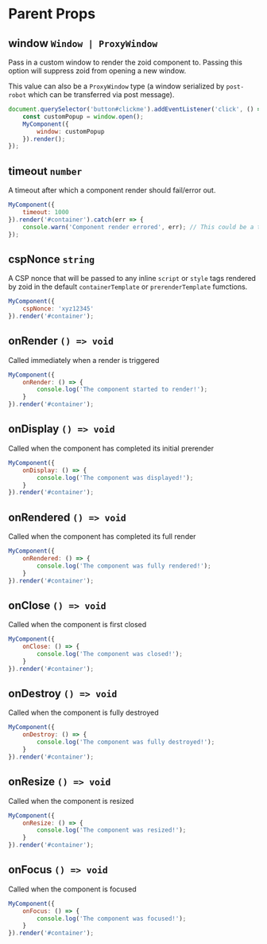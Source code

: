 # Parent Props

## window `Window | ProxyWindow`

Pass in a custom window to render the zoid component to. Passing this option will suppress zoid from opening a new window.

This value can also be a `ProxyWindow` type (a window serialized by `post-robot` which can be transferred via post message).

```javascript
document.querySelector('button#clickme').addEventListener('click', () => {
    const customPopup = window.open();
    MyComponent({
        window: customPopup
    }).render();
});
```

## timeout `number`

A timeout after which a component render should fail/error out.

```javascript
MyComponent({
    timeout: 1000
}).render('#container').catch(err => {
    console.warn('Component render errored', err); // This could be a timeout error
});
```

## cspNonce `string`

A CSP nonce that will be passed to any inline `script` or `style` tags rendered by zoid in the default `containerTemplate` or `prerenderTemplate` fumctions.

```javascript
MyComponent({
    cspNonce: 'xyz12345'
}).render('#container');
```

## onRender `() => void`

Called immediately when a render is triggered 

```javascript
MyComponent({
    onRender: () => {
        console.log('The component started to render!');
    }
}).render('#container');
```

## onDisplay `() => void`

Called when the component has completed its initial prerender

```javascript
MyComponent({
    onDisplay: () => {
        console.log('The component was displayed!');
    }
}).render('#container');
```

## onRendered `() => void`

Called when the component has completed its full render

```javascript
MyComponent({
    onRendered: () => {
        console.log('The component was fully rendered!');
    }
}).render('#container');
```

## onClose `() => void`

Called when the component is first closed

```javascript
MyComponent({
    onClose: () => {
        console.log('The component was closed!');
    }
}).render('#container');
```

## onDestroy `() => void`

Called when the component is fully destroyed

```javascript
MyComponent({
    onDestroy: () => {
        console.log('The component was fully destroyed!');
    }
}).render('#container');
```

## onResize `() => void`

Called when the component is resized

```javascript
MyComponent({
    onResize: () => {
        console.log('The component was resized!');
    }
}).render('#container');
```

## onFocus `() => void`

Called when the component is focused

```javascript
MyComponent({
    onFocus: () => {
        console.log('The component was focused!');
    }
}).render('#container');
```